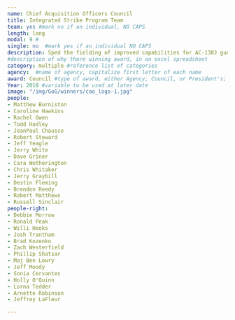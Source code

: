 ```yaml
---
name: Chief Acquisition Officers Council
title: Integrated Strike Program Team
team: yes #mark no if an individual, NO CAPS
length: long
modal: 9 #
single: no  #mark yes if an individual NO CAPS
description: Sped the fielding of improved capabilities for AC-130J gunship, AC-130W aircraft, and Small Glide Munition, while saving $551M through implementation of a tailored and collaborative acquisition strategy.
#description of why there winning award, in an excel spreadsheet
category: multiple #reference list of categories
agency:  #name of agency, capitalize first letter of each name
award: Council #type of award, either Agency, Council, or President's; this is case sensitive so make sure to match the options listed exactly. This section generates the format of the card
Year: 2018 #variable to be used at later date
image: "/img/GoG/winners/cao_logo-1.jpg"
people:
- Matthew Burniston
- Caroline Hawkins
- Rachel Owen
- Todd Hadley
- JeanPaul Chausse
- Robert Steward
- Jeff Yeagle
- Jerry White
- Dave Griner
- Cara Wetherington
- Chris Whitaker
- Jerry Graybill
- Destin Fleming
- Brendon Reedy
- Robert Matthews
- Russell Sinclair
people-right:
- Debbie Morrow
- Ronald Peak
- Willi Hooks
- Josh Trantham
- Brad Kozenko
- Zach Westerfield
- Phillip Shatsar
- Maj Ben Lowry
- Jeff Moody
- Sonia Cervantes
- Holly O'Quinn
- Lorna Tedder
- Arnette Robinson
- Jeffrey LaFleur

---
```

